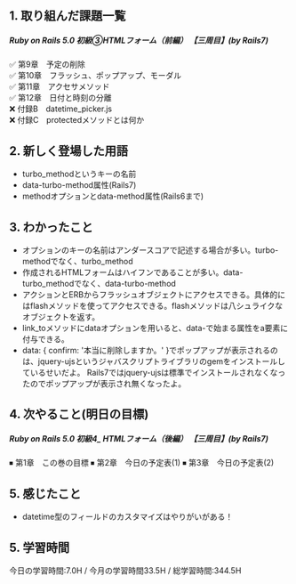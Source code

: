 ## 1. 取り組んだ課題一覧
##### Ruby on Rails 5.0 初級③HTMLフォーム（前編） 【三周目】(by Rails7)
✅ 第9章　予定の削除    
✅ 第10章　フラッシュ、ポップアップ、モーダル  
✅ 第11章　アクセサメソッド  
✅ 第12章　日付と時刻の分離  
❌ 付録B　datetime_picker.js  
❌ 付録C　protectedメソッドとは何か　

## 2. 新しく登場した用語
- turbo_methodというキーの名前
- data-turbo-method属性(Rails7)
- methodオプションとdata-method属性(Rails6まで)

## 3. わかったこと
- オプションのキーの名前はアンダースコアで記述する場合が多い。turbo-methodでなく、turbo_method
- 作成されるHTMLフォームはハイフンであることが多い。data-turbo_methodでなく、data-turbo-method
- アクションとERBからフラッシュオブジェクトにアクセスできる。具体的にはflashメソッドを使ってアクセスできる。flashメソッドは八シュライクなオブジェクトを返す。
- link_toメソッドにdataオプションを用いると、data-で始まる属性をa要素に付与できる。
- data: { confirm: '本当に削除しますか。' }でポップアップが表示されるのは、jquery-ujsというジャバスクリプトライブラリのgemをインストールしているせいだよ。
Rails7ではjquery-ujsは標準でインストールされなくなったのでポップアップが表示され無くなったよ。

## 4. 次やること(明日の目標) 
##### Ruby on Rails 5.0 初級4_ HTMLフォーム（後編）   【三周目】(by Rails7)
⏹ 第1章　この巻の目標
⏹ 第2章　今日の予定表(1)
⏹ 第3章　今日の予定表(2)

## 5. 感じたこと
- datetime型のフィールドのカスタマイズはやりがいがある！

## 5. 学習時間
今日の学習時間:7.0H / 今月の学習時間33.5H / 総学習時間:344.5H　


